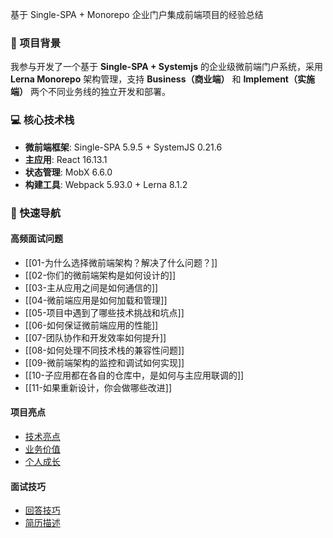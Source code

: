 
基于 Single-SPA + Monorepo 企业门户集成前端项目的经验总结

### 🎯 项目背景

我参与开发了一个基于 **Single-SPA + Systemjs** 的企业级微前端门户系统，采用 **Lerna Monorepo** 架构管理，支持 **Business（商业端）** 和 **Implement（实施端）** 两个不同业务线的独立开发和部署。

### 💻 核心技术栈

- **微前端框架**: Single-SPA 5.9.5 + SystemJS 0.21.6
- **主应用**: React 16.13.1
- **状态管理**: MobX 6.6.0
- **构建工具**: Webpack 5.93.0 + Lerna 8.1.2

### 🚀 快速导航

#### 高频面试问题

- [[01-为什么选择微前端架构？解决了什么问题？]]
- [[02-你们的微前端架构是如何设计的]]
- [[03-主从应用之间是如何通信的]]
- [[04-微前端应用是如何加载和管理]]
- [[05-项目中遇到了哪些技术挑战和坑点]]
- [[06-如何保证微前端应用的性能]]
- [[07-团队协作和开发效率如何提升]]
- [[08-如何处理不同技术栈的兼容性问题]]
- [[09-微前端架构的监控和调试如何实现]]
- [[10-子应用都在各自的仓库中，是如何与主应用联调的]]
- [[11-如果重新设计，你会做哪些改进]]

#### 项目亮点

- [技术亮点](./highlights/technical-highlights.md)
- [业务价值](./highlights/business-value.md)
- [个人成长](./highlights/personal-growth.md)

#### 面试技巧

- [回答技巧](./tips/interview-techniques.md)
- [简历描述](./tips/resume-description.md)

